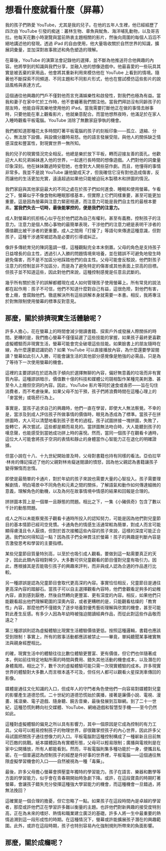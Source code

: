 # 想看什麼就看什麼（屏幕）

我的孩子們熱愛 YouTube，尤其是我的兒子。在他的五年人生裡，他已經經歷了四次由 YouTube 引發的痴迷：叢林生物、章魚與魷魚、海洋哺乳動物，以及哥吉拉。他每天花數小時瀏覽與當前熱衷主題相關的影片，然後向周圍的每個人滔滔不絕地講述他的發現。透過 iPad 的自由使用，他大量吸收關於自然世界的知識，擴展詞彙量，並加深對故事敘述和角色塑造的理解。

在幕後，YouTube 的演算法會記錄他的選擇，並不斷為他推送符合他興趣的內容。他將學到的知識與我們分享，並融入他的想像遊戲中。他最喜愛的一些玩具其實是被丟棄的家用品，他會將其重新利用來模仿他在 YouTube 上看到的情境。隨著他不斷探索不同頻道、不同主題和不同影片形式，他也在嘗試模仿這些影片的說話風格與表達方式。

這個通往他興趣的門戶不僅對他而言充滿娛樂性和啟發性，對我們也極為有益。當我和妻子在家中忙於工作時，他不會纏著我們關注他。當我們拜訪沒有同齡孩子的朋友時，他能自得其樂地使用他的 iPad。當我需要打斷他正在做的事情去辦事時，只要他能在車上觀看影片，他就樂意配合。而當他想熬夜時，他滿足於在家人入睡時觀看平板電腦。YouTube 消除了無數家庭爭執的機會。

我們都知道那種花太多時間盯著平板電腦的孩子的刻板印象——孤立、退縮、分心，無法放下設備，與設備分離時易怒。他的語言發展受阻，與他人的關係缺乏情感深度和豐富性，對現實世界一無所知。 

我的兒子的現實情況完全相反。他總是樂於放下平板，轉而迎接友善的面孔。他歡迎大人和兄弟姊妹進入他的世界，一起進行長時間的想像遊戲。人們對他的詞彙量印象深刻。他在妹妹難過時安慰她，也會對大人開些惡作劇。而且，他懂得的事情非常多。我並不是說 YouTube 讓他變成天才，但我確信它沒有對他造成傷害，反而讓他的生活更加充實，遠遠超過如果他只能被迫玩木製積木和拼圖的情況。  

我們家庭與其他家庭最大的不同之處在於孩子們如何進食、睡眠和使用螢幕。乍看之下，螢幕似乎不像食物和睡眠那樣基本，但實際上它們同樣重要，甚至可能更加重要。這是因為螢幕與注意力緊密相連，而注意力可能是我們自主性的最根本要素。**當我們失去一切時，最後能掌控的，便是我們的注意力。**

成人對螢幕的抗拒核心似乎在於他們認為自己有權利，甚至有義務，控制孩子的注意力。注意力是個人關心事物的最簡單表現，干涉他們的注意力總是表明干涉者的價值觀比被干涉者的更重要。成人之間用「打擾了」等語句來傳達這種意識，但對孩子，這種干涉通常被認為是必要的引導或糾正。

像許多傳統育兒的陳詞濫調一樣，這種觀點完全本末倒置。父母的角色是支持孩子日益增長的自主性，透過引人入勝的問題情境來培養，並在錯誤不可避免地發生時避免傷害，而不是不加區分地踩踏他們的自主性。父母可能會反駁說，他們對孩子注意力的控制並非不加區分，而是為了避免特定的傷害或其他表面上崇高的目標。但孩子並不知道這些，因此對他們來說，這種控制感覺是任意且武斷的。

幾乎所有關於孩子的誤解都體現在成人如何管理孩子使用螢幕上。所有常見的說法都在起作用：孩子不可信，他們不知道什麼對自己有益，這很危險，對他們有害，會上癮，會腐蝕他們。徹底解決所有這些誤解本身就需要一本書。相反，我將專注於對無限制使用螢幕的標準反對意見。

## 那麼，關於排擠現實生活體驗呢？

許多人擔心，花在螢幕上的時間會減少閱讀書籍、探索戶外或發展人際關係的時間。更糟的是，我們擔心螢幕不僅僅延遲了這些技能的掌握，如果孩子最終更喜歡虛擬體驗而非現實生活，螢幕可能會完全破壞這些技能。如果臉書上的朋友隨時在線，為什麼還要認識奶奶？如果 YouTube 可以直接播放內容，為什麼還要學習閱讀？螢幕如此引人入勝，可能會讓生活的其他部分感覺像是勉強的必需品，只是為了等待下一次使用螢幕的機會。 

這裡的主要謬誤在於認為孩子傾向於選擇無聊的內容，偏好無意義的垃圾而非有實質內容。這種謬誤暗示，價值數十億的科技和媒體公司競相製作某種完美刺激、甚至令人上癮但空洞的內容。因此，YouTube 影片等同於速食或香菸——旨在勾住消費者，而不考慮後果。如果父母不加干預，孩子們將浪費時間在這種心理上的「麥當勞」或吸菸行為上。 

事實是，當孩子追求自己的興趣時，他們一直在學習，即使大人無法察覺。不幸的是，當涉及到成人評估孩子所做事情的價值時，眼見為憑成為了標準。當孩子在拼拼圖時，大人可以清楚地看到孩子思考的過程。孩子試圖拼接一塊拼圖，失敗了，旋轉它，再次嘗試，這些都是顯而易見的。當拼圖無法吻合時，大人能聽到孩子的嘆息聲，也能感受到當她成功拼上時的喜悅。然而，當同一個孩子在觀看卡通時，這位大人可能會將孩子空洞的表情和靜止的身體當作心智能力正在退化的明確證據。

但當小說在十八、十九世紀開始普及時，父母對書籍也持有同樣的看法。亞伯拉罕·林肯的傳記描述了他的父親對林肯癡迷閱讀的憤怒，因為他父親認為書籍讓孩子變得懶惰而怠惰。

即使是最簡單的卡通片，對於年幼的孩子來說也需要大量的心智投入。孩子需要理解劇情，明白場景中不同角色和元素之間的關係，了解語氣和動作如何傳達細微的意義，理解角色的動機，以及為何在故事情境中情感的結果和回報是合理的。

拼拼圖本質上是一個單一且靜態的問題。相比之下，一集《小豬佩奇》包含了數以千計的動態問題。 

成人之所以未能察覺孩子觀看卡通時所投入的認知努力，可能是因為他們對兒童節目的基本情節已經司空見慣。卡通角色的情感生活通常較為簡單，對成人而言可能顯得膚淺且令人厭煩，但對於首次接觸這些內容的孩子來說，這樣的深度可能正合適。我們如何得知這一點？因為孩子們全神貫注於螢幕！孩子的興趣是判斷內容是否激發思考和學習的主要指標。

某些兒童節目質量特別高，以至於也吸引成人觀看。要做到這一點需要真正的天才，因此此類內容相對稀少。大多數可供兒童觀看的節目僅對兒童有吸引力。因此，應根據其是否能吸引孩子的興趣來評判，而非與成人認為合適的作品進行比較。 

另一種謬誤是認為兒童節目會取代更高深的內容。事實恰恰相反，兒童節目是通往更高深內容的踏腳石。當孩子可以自主選擇觀看內容時，他們會觀看足夠多的幼稚內容，直到感到厭倦，然後自然轉向更豐富、更有深度的內容。相反，如果他們只能觀看超出他們理解範圍的深奧內容，或者更糟糕的是，只能觀看枯燥的「教育性」內容，那麼他們不僅錯失了逐步培養對優秀藝術理解與欣賞的機會，甚至可能對此產生反感。有多少人因為年幼時被強迫閱讀經典作品，而從此對這些作品敬而遠之？  

第三種謬誤則認為虛擬體驗比現實生活體驗價值更低。按照這種邏輯，書籍也應該受到限制！事實上，所有的敘事活動都應該被禁止——畢竟，單純聽聞某事確實無法與親身經歷相比。  

的確，現實生活中的體驗往往比數位體驗更豐富、更有價值，但它們也伴隨著成本，例如前往特定地點所需的時間與費用、錯失其他活動的機會成本，以及潛在的身體風險。相比之下，數千次的虛擬體驗可能只需一次現實體驗的成本。許多現實世界的體驗對大多數人而言根本遙不可及，但任何人都可以觀看火星探測車傳回的影像。

媒體是通往文化知識的入口，但成年人的守門者角色使他們一向容易對媒體對兒童的影響產生道德恐慌。二十世紀的道德恐慌始於廣播，接著是廉價小說、電視、漫畫、搖滾樂、電子遊戲、隨身聽、饒舌音樂，最後發展到互聯網。到了二十一世紀，這種恐慌則轉向社交媒體、YouTube、網絡遊戲和智慧型手機——至今仍然如此。  

這種對虛擬體驗的偏見之所以具有影響力，其中一個原因是它成為控制的有力工具。父母可以輕易控制孩子的物理世界，卻很難掌控孩子的內心世界，因此許多父母試圖把關孩子通往想像力的入口。平板電腦對這種控制構成了一種嶄新且目前無可匹敵的挑戰。紙本媒體因為有實體形態，父母可以輕易限制；廣播與電視則是在家中公開播放，所有人都能看到。然而，平板電腦則集多種功能於一身，便攜且私密。在一個普遍認為控制孩子的經歷是件好事的世界裡，平板電腦——這個通往無限虛擬學習機會的入口——自然被視為一種「毒藥」。

最後，許多父母擔心螢幕會擠壓童年獨特的學習能力。孩子在語言、樂器和數學等方面的學習能力，似乎會在青春期開始時急劇下降。或許，在這段寶貴的時期盯著螢幕，會讓孩子錯失充分發揮這種強大學習能力的機會，而這種機會一旦錯過，將無法挽回？

這確實是一個合理的擔憂，但它忽略了一點。如果孩子在這段時間內是卓越的學習者，那麼或許他們正在學習許多難以衡量的主題。也許他們對新興趣的接受度特別高，正在為未來的嗜好、熱情和職業建立廣泛的基礎。許多人將一生中最重要的熱情追溯到這一段形成性的時期。在這種情況下，螢幕或許能擴展孩子潛在的興趣範圍。此外，或許在這段時期，孩子也特別容易內化強制規則所帶來的負面影響。

## 那麼，關於成癮呢？
